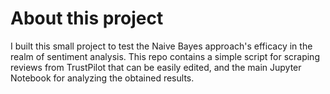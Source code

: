 # About this project
I built this small project to test the Naive Bayes approach's efficacy in the realm of sentiment analysis. 
This repo contains a simple script for scraping reviews from TrustPilot that can be easily edited, and the main Jupyter Notebook for analyzing the obtained results.
